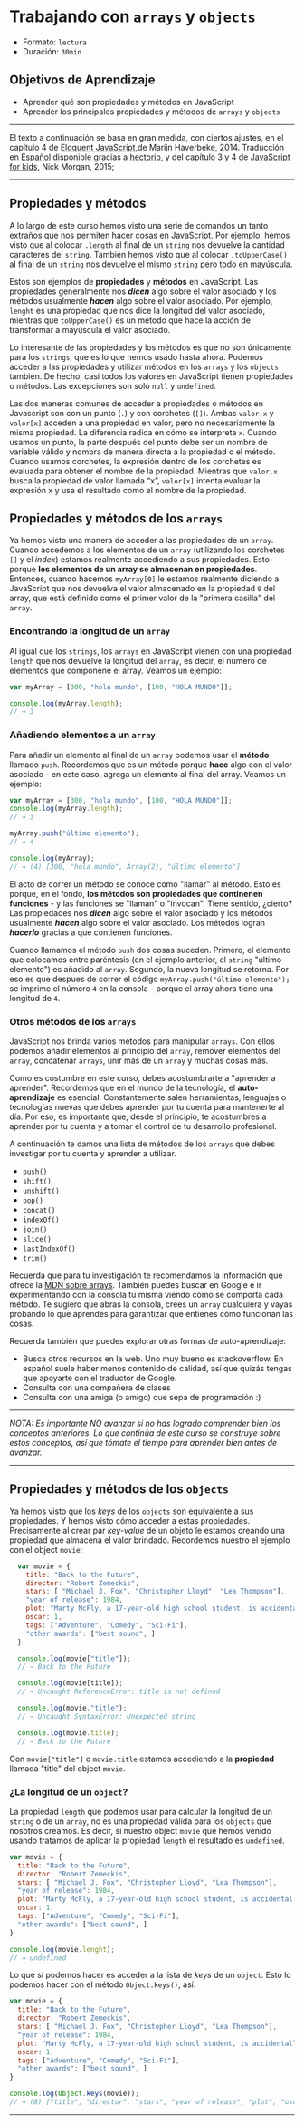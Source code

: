 # Trabajando con `arrays` y `objects`
- Formato: `lectura`
- Duración: `30min`

## Objetivos de Aprendizaje

- Aprender qué son propiedades y métodos en JavaScript
- Aprender los principales propiedades y métodos de `arrays` y `objects`

***

El texto a continuación se basa en gran medida, con ciertos ajustes, en el capítulo 4 de [Eloquent JavaScript](http://eloquentjavascript.net/),de Marijn
Haverbeke, 2014. Traducción en [Español](http://hectorip.github.io/Eloquent-JavaScript-ES-online/chapters/01_values.html)
disponible gracias a [hectorip](http://hectorip.github.io), y del capítulo 3 y 4 de [JavaScript for kids](http://pepa.holla.cz/wp-content/uploads/2015/11/JavaScript-for-Kids.pdf), Nick Morgan, 2015;

***

## Propiedades y métodos
A lo largo de este curso hemos visto una serie de comandos un tanto extraños que nos permiten hacer cosas en JavaScript. Por ejemplo, hemos visto que al colocar `.length` al final de un `string` nos devuelve la cantidad caracteres del `string`. También hemos visto que al colocar `.toUpperCase()` al final de un `string` nos devuelve el mismo `string` pero todo en mayúscula.

Estos son ejemplos de **propiedades** y **métodos** en JavaScript. Las propiedades generalmente nos _**dicen**_ algo sobre el valor asociado y los métodos usualmente _**hacen**_ algo sobre el valor asociado. Por ejemplo, `lenght` es una propiedad que nos dice la longitud del valor asociado, mientras que `toUpperCase()` es un método que hace la acción de transformar a mayúscula el valor asociado.

Lo interesante de las propiedades y los métodos es que no son únicamente para los `strings`, que es lo que hemos usado hasta ahora. Podemos acceder a las propiedades y utilizar métodos en los `arrays` y los `objects` también. De hecho, casi todos los valores en JavaScript tienen propiedades o métodos. Las excepciones son solo `null` y `undefined`.

Las dos maneras comunes de acceder a propiedades o métodos en Javascript son con un punto (`.`) y con corchetes (`[]`). Ambas `valor.x` y `valor[x]` acceden a una propiedad en valor, pero no necesariamente la misma propiedad. La diferencia radica en cómo se interpreta `x`. Cuando usamos un punto, la parte después del punto debe ser un nombre de variable válido y nombra de manera directa a la propiedad o el método. Cuando usamos corchetes, la expresión dentro de los corchetes es evaluada para obtener el nombre de la propiedad. Mientras que `valor.x` busca la propiedad de valor llamada “x”, `valor[x]` intenta evaluar la expresión x y usa el resultado como el nombre de la propiedad.

## Propiedades y métodos de los `arrays`

Ya hemos visto una manera de acceder a las propiedades de un `array`. Cuando accedemos a los elementos de un `array` (utilizando los corchetes `[]` y el _index_) estamos realmente accediendo a sus propiedades. Esto porque **los elementos de un array se almacenan en propiedades**. Entonces, cuando hacemos `myArray[0]` le estamos realmente diciendo a JavaScript que nos devuelva el valor almacenado en la propiedad `0` del array, que está definido como el primer valor de la "primera casilla" del `array`.

### Encontrando la longitud de un `array`
Al igual que los `strings`, los `arrays` en JavaScript vienen con una propiedad `length` que nos devuelve la longitud del `array`, es decir, el número de elementos que componene el array. Veamos un ejemplo:

```js
var myArray = [300, "hola mundo", [100, "HOLA MUNDO"]];

console.log(myArray.length);
// → 3

```

### Añadiendo elementos a un `array`
Para añadir un elemento al final de un `array` podemos usar el **método** llamado `push`. Recordemos que es un método porque **hace** algo con el valor asociado - en este caso, agrega un elemento al final del array. Veamos un ejemplo:

```js
var myArray = [300, "hola mundo", [100, "HOLA MUNDO"]];
console.log(myArray.length);
// → 3

myArray.push("último elemento");
// → 4

console.log(myArray);
// → (4) [300, "hola mundo", Array(2), "último elemento"]
```

El acto de correr un método se conoce como "llamar" al método. Esto es porque, en el fondo, **los métodos son propiedades que continenen funciones** - y las funciones se "llaman" o "invocan". Tiene sentido, ¿cierto? Las propiedades nos _**dicen**_ algo sobre el valor asociado y los métodos usualmente _**hacen**_ algo sobre el valor asociado. Los métodos logran _**hacerlo**_ gracias a que contienen funciones.  

Cuando llamamos el método `push` dos cosas suceden. Primero, el elemento que colocamos entre paréntesis (en el ejemplo anterior, el `string` "último elemento") es añadido al `array`. Segundo, la nueva longitud se retorna. Por eso es que despues de correr el código `myArray.push("último elemento");` se imprime el número `4` en la consola - porque el array ahora tiene una longitud de `4`.

### Otros métodos de los `arrays`

JavaScript nos brinda varios métodos para manipular `arrays`. Con ellos podemos añadir elementos al principio del `array`, remover elementos del `array`, concatenar `arrays`, unir más de un `array` y muchas cosas más.

Como es costumbre en este curso, debes acostumbrarte a "aprender a aprender". Recordemos que en el mundo de la tecnología, el **auto-aprendizaje** es esencial. Constantemente salen herramientas, lenguajes o tecnologías nuevas que debes aprender por tu cuenta para mantenerte al día. Por eso, es importante que, desde el principio, te acostumbres a aprender por tu cuenta y a tomar el control de tu desarrollo profesional.

A continuación te damos una lista de métodos de los `arrays` que debes investigar por tu cuenta y aprender a utilizar.

- `push()`
- `shift()`
- `unshift()`
- `pop()`
- `concat()`
- `indexOf()`
- `join()`
- `slice()`
- `lastIndexOf()`
- `trim()`

Recuerda que para tu investigación te recomendamos la información que ofrece la [MDN sobre arrays](https://developer.mozilla.org/en-US/docs/Web/JavaScript/Reference/Global_Objects/Array). También puedes buscar en Google e ir experimentando con la consola tú misma viendo cómo se comporta cada método. Te sugiero que abras la consola, crees un `array` cualquiera y vayas probando lo que aprendes para garantizar que entienes cómo funcionan las cosas.

Recuerda también que puedes explorar otras formas de auto-aprendizaje:

* Busca otros recursos en la web. Uno muy bueno es stackoverflow. En español suele haber menos contenido de calidad, así que quizás tengas que apoyarte con el traductor de Google.
* Consulta con una compañera de clases
* Consulta con una amiga (o amigo) que sepa de programación :)
***
_NOTA: Es importante NO avanzar si no has logrado comprender bien los conceptos anteriores. Lo que continúa de este curso se construye sobre estos conceptos, así que tómate el tiempo para aprender bien antes de avanzar._
***

## Propiedades y métodos de los `objects`

Ya hemos visto que los _keys_ de los `objects` son equivalente a sus propiedades. Y hemos visto cómo acceder a estas propiedades. Precisamente al crear par _key-value_ de un objeto le estamos creando una propiedad que almacena el valor brindado. Recordemos nuestro el ejemplo con el object `movie`:

```js
  var movie = {
    title: "Back to the Future",
    director: "Robert Zemeckis",
    stars: [ "Michael J. Fox", "Christopher Lloyd", "Lea Thompson"],
    "year of release": 1984,
    plot: "Marty McFly, a 17-year-old high school student, is accidentally sent 30 years into the past in a time-traveling DeLorean invented by his close friend, the maverick scientist Doc Brown.",
    oscar: 1,
    tags: ["Adventure", "Comedy", "Sci-Fi"],
    "other awards": ["best sound", ]
  }

  console.log(movie["title"]);
  // → Back to the Future

  console.log(movie[title]);
  // → Uncaught ReferenceError: title is not defined

  console.log(movie."title");
  // → Uncaught SyntaxError: Unexpected string

  console.log(movie.title);
  // → Back to the Future
```

Con `movie["title"]` o `movie.title` estamos accediendo a la **propiedad** llamada "title" del object `movie`.

### ¿La longitud de un `object`?
La propiedad `length` que podemos usar para calcular la longitud de un `string` o de un `array`, no es una propiedad válida para los `objects` que nosotros creamos. Es decir, si nuestro object `movie` que hemos venido usando tratamos de aplicar la propiedad `length` el resultado es `undefined`.

```js
var movie = {
  title: "Back to the Future",
  director: "Robert Zemeckis",
  stars: [ "Michael J. Fox", "Christopher Lloyd", "Lea Thompson"],
  "year of release": 1984,
  plot: "Marty McFly, a 17-year-old high school student, is accidentally sent 30 years into the past in a time-traveling DeLorean invented by his close friend, the maverick scientist Doc Brown.",
  oscar: 1,
  tags: ["Adventure", "Comedy", "Sci-Fi"],
  "other awards": ["best sound", ]
}

console.log(movie.lenght);
// → undefined

```

Lo que sí podemos hacer es acceder a la lista de _keys_ de un `object`. Esto lo podemos hacer con el método `Object.keys()`, así:

```js
var movie = {
  title: "Back to the Future",
  director: "Robert Zemeckis",
  stars: [ "Michael J. Fox", "Christopher Lloyd", "Lea Thompson"],
  "year of release": 1984,
  plot: "Marty McFly, a 17-year-old high school student, is accidentally sent 30 years into the past in a time-traveling DeLorean invented by his close friend, the maverick scientist Doc Brown.",
  oscar: 1,
  tags: ["Adventure", "Comedy", "Sci-Fi"],
  "other awards": ["best sound", ]
}

console.log(Object.keys(movie));
// → (8) ["title", "director", "stars", "year of release", "plot", "oscar", "tags", "other awards"]

```

***
